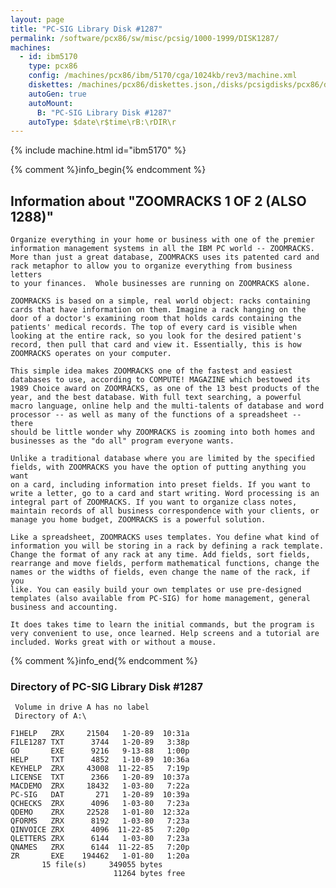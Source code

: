 ```yaml
---
layout: page
title: "PC-SIG Library Disk #1287"
permalink: /software/pcx86/sw/misc/pcsig/1000-1999/DISK1287/
machines:
  - id: ibm5170
    type: pcx86
    config: /machines/pcx86/ibm/5170/cga/1024kb/rev3/machine.xml
    diskettes: /machines/pcx86/diskettes.json,/disks/pcsigdisks/pcx86/diskettes.json
    autoGen: true
    autoMount:
      B: "PC-SIG Library Disk #1287"
    autoType: $date\r$time\rB:\rDIR\r
---
```


{% include machine.html id="ibm5170" %}

{% comment %}info_begin{% endcomment %}

## Information about "ZOOMRACKS 1 OF 2 (ALSO 1288)"

    Organize everything in your home or business with one of the premier
    information management systems in all the IBM PC world -- ZOOMRACKS.
    More than just a great database, ZOOMRACKS uses its patented card and
    rack metaphor to allow you to organize everything from business letters
    to your finances.  Whole businesses are running on ZOOMRACKS alone.
    
    ZOOMRACKS is based on a simple, real world object: racks containing
    cards that have information on them. Imagine a rack hanging on the
    door of a doctor's examining room that holds cards containing the
    patients' medical records. The top of every card is visible when
    looking at the entire rack, so you look for the desired patient's
    record, then pull that card and view it. Essentially, this is how
    ZOOMRACKS operates on your computer.
    
    This simple idea makes ZOOMRACKS one of the fastest and easiest
    databases to use, according to COMPUTE! MAGAZINE which bestowed its
    1989 Choice award on ZOOMRACKS, as one of the 13 best products of the
    year, and the best database. With full text searching, a powerful
    macro language, online help and the multi-talents of database and word
    processor -- as well as many of the functions of a spreadsheet -- there
    should be little wonder why ZOOMRACKS is zooming into both homes and
    businesses as the "do all" program everyone wants.
    
    Unlike a traditional database where you are limited by the specified
    fields, with ZOOMRACKS you have the option of putting anything you want
    on a card, including information into preset fields. If you want to
    write a letter, go to a card and start writing. Word processing is an
    integral part of ZOOMRACKS. If you want to organize class notes,
    maintain records of all business correspondence with your clients, or
    manage you home budget, ZOOMRACKS is a powerful solution.
    
    Like a spreadsheet, ZOOMRACKS uses templates. You define what kind of
    information you will be storing in a rack by defining a rack template.
    Change the format of any rack at any time. Add fields, sort fields,
    rearrange and move fields, perform mathematical functions, change the
    names or the widths of fields, even change the name of the rack, if you
    like. You can easily build your own templates or use pre-designed
    templates (also available from PC-SIG) for home management, general
    business and accounting.
    
    It does takes time to learn the initial commands, but the program is
    very convenient to use, once learned. Help screens and a tutorial are
    included. Works great with or without a mouse.
{% comment %}info_end{% endcomment %}


### Directory of PC-SIG Library Disk #1287

     Volume in drive A has no label
     Directory of A:\

    F1HELP   ZRX     21504   1-20-89  10:31a
    FILE1287 TXT      3744   1-20-89   3:38p
    GO       EXE      9216   9-13-88   1:00p
    HELP     TXT      4852   1-10-89  10:36a
    KEYHELP  ZRX     43008  11-22-85   7:19p
    LICENSE  TXT      2366   1-20-89  10:37a
    MACDEMO  ZRX     18432   1-03-80   7:22a
    PC-SIG   DAT       271   1-20-89  10:39a
    QCHECKS  ZRX      4096   1-03-80   7:23a
    QDEMO    ZRX     22528   1-01-80  12:32a
    QFORMS   ZRX      8192   1-03-80   7:23a
    QINVOICE ZRX      4096  11-22-85   7:20p
    QLETTERS ZRX      6144   1-03-80   7:23a
    QNAMES   ZRX      6144  11-22-85   7:20p
    ZR       EXE    194462   1-01-80   1:20a
           15 file(s)     349055 bytes
                           11264 bytes free
